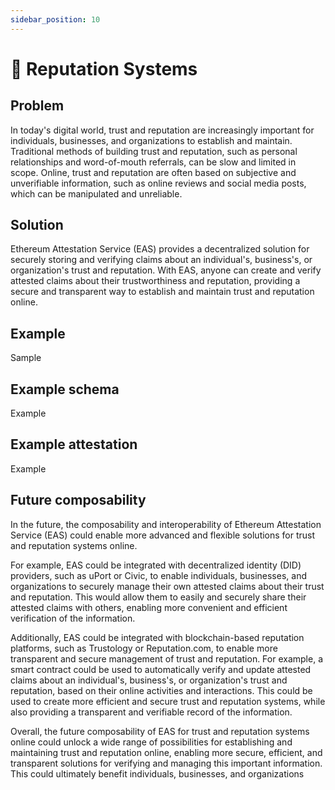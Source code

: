 ```yaml
---
sidebar_position: 10
---
```


# 🤩 Reputation Systems 

## Problem
In today's digital world, trust and reputation are increasingly important for individuals, businesses, and organizations to establish and maintain. Traditional methods of building trust and reputation, such as personal relationships and word-of-mouth referrals, can be slow and limited in scope. Online, trust and reputation are often based on subjective and unverifiable information, such as online reviews and social media posts, which can be manipulated and unreliable.

## Solution
Ethereum Attestation Service (EAS) provides a decentralized solution for securely storing and verifying claims about an individual's, business's, or organization's trust and reputation. With EAS, anyone can create and verify attested claims about their trustworthiness and reputation, providing a secure and transparent way to establish and maintain trust and reputation online.

## Example
Sample

## Example schema
Example

## Example attestation
Example

## Future composability
In the future, the composability and interoperability of Ethereum Attestation Service (EAS) could enable more advanced and flexible solutions for trust and reputation systems online.

For example, EAS could be integrated with decentralized identity (DID) providers, such as uPort or Civic, to enable individuals, businesses, and organizations to securely manage their own attested claims about their trust and reputation. This would allow them to easily and securely share their attested claims with others, enabling more convenient and efficient verification of the information.

Additionally, EAS could be integrated with blockchain-based reputation platforms, such as Trustology or Reputation.com, to enable more transparent and secure management of trust and reputation. For example, a smart contract could be used to automatically verify and update attested claims about an individual's, business's, or organization's trust and reputation, based on their online activities and interactions. This could be used to create more efficient and secure trust and reputation systems, while also providing a transparent and verifiable record of the information.

Overall, the future composability of EAS for trust and reputation systems online could unlock a wide range of possibilities for establishing and maintaining trust and reputation online, enabling more secure, efficient, and transparent solutions for verifying and managing this important information. This could ultimately benefit individuals, businesses, and organizations
